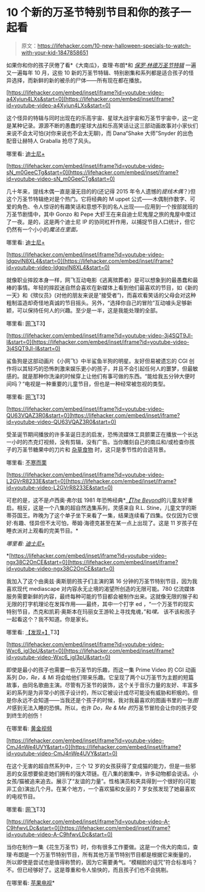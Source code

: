 # 10 个新的万圣节特别节目和你的孩子一起看

> 原文：<https://lifehacker.com/10-new-halloween-specials-to-watch-with-your-kid-1847858651>

如果你和你的孩子厌倦了看*《大南瓜》，查理·布朗*和 [*保罗·林德万圣节特辑*](https://www.youtube.com/watch?v=CCJ0D4pI0tI) 一遍又一遍每年 10 月，这些 10 新的万圣节特辑、特别剧集和系列都是适合孩子的怪异选择，而新鲜的新的被杀的尸体——所有现在都在播放。

 [https://lifehacker.com/embed/inset/iframe?id=youtube-video-a4Xyiun4LXs&start=0](https://lifehacker.com/embed/inset/iframe?id=youtube-video-a4Xyiun4LXs&start=0) 

这个怪异的特辑与同时出现在的乐高宇宙、星球大战宇宙和万圣节宇宙中，这一定是某种记录。源源不断的愚蠢的星球大战和乐高笑话让这三部动画故事对小家伙们来说不会太可怕(对你来说也不会太无聊)，而 Dana“Shake 大师”Snyder 的出色配音让赫特人 Graballa 抢尽了风头。

哪里看: [迪士尼+](https://disneyplusoriginals.disney.com/movie/lego-star-wars-terrifying-tales)

 [https://lifehacker.com/embed/inset/iframe?id=youtube-video-sN_m0GeeCTg&start=0](https://lifehacker.com/embed/inset/iframe?id=youtube-video-sN_m0GeeCTg&start=0) 

几十年来，提线木偶一直是漫无目的的(还记得 2015 年令人遗憾的*提线木偶*？)但这个万圣节特辑绝对是个热门。它将经典的 M uppet 公式——木偶制作数字、可爱的角色、令人惊讶的有趣笑话和意想不到的名人出现——应用到一个按部就班的万圣节剧情中，其中 Gonzo 和 Pepe 大虾王在来自迪士尼鬼屋之旅的鬼屋中度过了一夜。是的，这是两个迪士尼 IP 的协同杠杆作用，以捕捉节目人口统计，但它仍然有一个小小的*魔法在里面。*

哪里看: [迪士尼+](https://disneyplusoriginals.disney.com/movie/muppets-haunted-mansion)

 [https://lifehacker.com/embed/inset/iframe?id=youtube-video-ldgpvlN8XL4&start=0](https://lifehacker.com/embed/inset/iframe?id=youtube-video-ldgpvlN8XL4&start=0) 

就像职业摔跤本身一样，网飞互动电影《逃离殡葬者》是可以想象到的最愚蠢和最棒的事情。年轻的摔跤迷自然会喜欢在新媒体上看到他们最喜欢的节目，如《新的一天》和《殡仪员》(对他的朋友来说是“接受者”)，而喜欢看笑话的父母会对这种粗制滥造却奇怪地真诚的节目摇头。另外，“选择你自己的冒险”互动噱头足够新颖，可以保持任何人的兴趣。至少是一半，这是我能处理的全部。

哪里看: [网飞](https://www.netflix.com/title/81251335)T3】

 [https://lifehacker.com/embed/inset/iframe?id=youtube-video-3j4SQT9Jl-I&start=0](https://lifehacker.com/embed/inset/iframe?id=youtube-video-3j4SQT9Jl-I&start=0) 

鲨鱼狗是这部动画片《小网飞》中半鲨鱼半狗的明星。友好但易被遗忘的 CGI 创作将以其轻巧的恐怖刺激来娱乐更小的孩子，并且不会引起任何人的噩梦，但最敏感的。就是那种你洗澡的时候穿上让他们有事可做的东西。“能给我五分钟大便时间吗？“电视是一种重要的儿童节目，但也是一种经常被忽视的类型。

哪里看: [网飞](https://www.netflix.com/title/81483598)T3】

 [https://lifehacker.com/embed/inset/iframe?id=youtube-video-QU63VQAZ3R0&start=0](https://lifehacker.com/embed/inset/iframe?id=youtube-video-QU63VQAZ3R0&start=0) 

受圣诞节期间播放的许多圣诞日志的启发，恐怖流媒体工具颤栗正在播放一个长达一小时的杰克灯视频，没有剪辑，没有广告。当你雕刻自己的南瓜和/或检查你孩子的万圣节糖果中的刀片和 [杂草食物](https://lifehacker.com/for-the-last-time-no-one-is-trying-to-give-your-kid-ed-1847763377) 时，这只是季节性的合适背景。

哪里看: [不寒而栗](https://www.shudder.com/movies/watch/night-of-the-ghoul-log/a0cb09f27864ab5a)

 [https://lifehacker.com/embed/inset/iframe?id=youtube-video-L2GVrR8233E&start=0](https://lifehacker.com/embed/inset/iframe?id=youtube-video-L2GVrR8233E&start=0) 

可悲的是，这不是卢西奥·弗尔兹 1981 年恐怖经典*[*【The Beyond*](https://www.youtube.com/watch?v=ef0oH3ZizfI)的儿童友好重启。相反，这是一个八集的超自然选集系列，灵感来自 R.L. Stine，儿童文学的斯蒂芬国王。昨晚为了这个单子坐下来看了一集，结果连续看了四集。仅仅因为它很好:有趣、怪异但不太可怕，蒂姆·海德克甚至在某一点上出现了。这是 11 岁孩子在睡衣派对上观看的完美节目。*

*哪里看: [迪士尼+](https://disneyplusoriginals.disney.com/show/just-beyond)*

 *[https://lifehacker.com/embed/inset/iframe?id=youtube-video-ngx38C2OnCE&start=0](https://lifehacker.com/embed/inset/iframe?id=youtube-video-ngx38C2OnCE&start=0) 

我加入了这个由奥兹·奥斯朋的孩子们主演的第 16 分钟的万圣节特别节目，因为我喜欢现代 mediascape 对内容永无止境的渴望所创造的无限可能。780 亿流媒体服务需要新鲜的内容，最终每种可能的节目都会被制作出来。这就像无限的猴子和无限的打字机理论在发挥作用——最终，其中一个打字 ed ，“一个万圣节的现实特别节目，杰克和凯莉·奥斯本在玛丽女王游轮上寻找鬼魂，”和*噗。* 该不该和孩子一起看这个？我不知道。你是家长。

哪里看: [【发现+】](https://press.discoveryplus.com/shows/jack-and-kelly-osbourne-night-of-terror/)T3】

 [https://lifehacker.com/embed/inset/iframe?id=youtube-video-Wxc6_jgI3pU&start=0](https://lifehacker.com/embed/inset/iframe?id=youtube-video-Wxc6_jgI3pU&start=0) 

即使是最小的孩子也需要一些万圣节的乐趣，而这一集 Prime Video 的 CGI 动画系列 *Do，Re，& Mi* 将会给他们带来乐趣。它呈现了两个以万圣节为主题的短篇故事，由同名歌曲主演。尽管有万圣节的装饰，这个关于音乐力量的友好、丰富多彩的系列是为非常小的孩子设计的，所以它被设计成尽可能没有威胁和积极的。但是你永远不会知道——当我还是个孩子的时候，我对我最喜欢的图画书里的一张*图片*感到无法入睡的恐惧。所以，也许 *Do，Re & Me 的*万圣节冒险会让你的孩子受到终生的创伤！

在哪里看: [黄金视频](https://www.amazon.com/Do-Re-Mi-Season-Part/dp/B09C6NVKGZ?asc_campaign=InlineText&asc_refurl=https://lifehacker.com/10-new-halloween-specials-to-watch-with-your-kid-1847858651&asc_source=&tag=kinjalifehackerlink-20)

 [https://lifehacker.com/embed/inset/iframe?id=youtube-video-CmJ4nWe4UVY&start=0](https://lifehacker.com/embed/inset/iframe?id=youtube-video-CmJ4nWe4UVY&start=0) 

在这个无害的超自然系列中，三个 12 岁的女孩获得了变成猫的能力，但是一些邪恶的女巫想要偷走她们拥有的强大项链。在八集的剧集中，许多动物都会说话。小女孩/猫被追来追去。展示了“友谊的力量”。性格演员和夹具得到一个很好的(可能非工会)演出几个月。在某个地方，一个喜欢猫和女巫的 7 岁女孩发现了她最喜欢的电视节目。

哪里看: [网飞](https://www.netflix.com/title/81329721)T3】

 [https://lifehacker.com/embed/inset/iframe?id=youtube-video-A-C9hfwvLDc&start=0](https://lifehacker.com/embed/inset/iframe?id=youtube-video-A-C9hfwvLDc&start=0) 

当你在制作一集《花生万圣节》时，你有很多工作要做。这是一个伟大的南瓜，查理·布朗是一个万圣节特别节目，所有其他万圣节特别节目都是根据它来衡量的，所以即使是尝试也是值得称赞的，因为它需要勇气。“模糊脸的诅咒”符合标准吗？不。但已经够好了。这是尊重和令人愉快的，而且孩子们也不会挑剔。

在哪里看: [苹果电视](https://tv.apple.com/us/show/the-snoopy-show/umc.cmc.5iswprrvjjw6ab020a17x4ca3)*